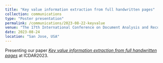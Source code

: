 ```yaml
---
title: "Key value information extraction from full handwritten pages"
collection: communications
type: "Poster presentation"
permalink: /communications/2023-08-22-keyvalue
venue: "The 17th International Conference on Document Analysis and Recognition"
date: 2023-08-24
location: "San Jose, USA"
---
```


Presenting our paper [*Key value information extraction from full handwritten pages*](/publication/2023-04-24-keyvalue.md) at ICDAR2023.